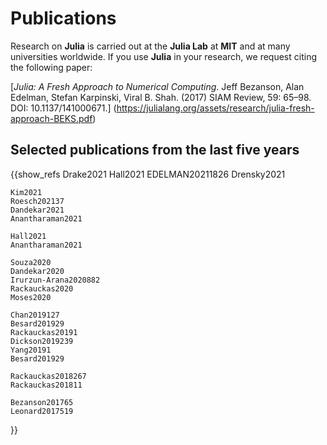 # Publications

Research on **Julia** is carried out at the **Julia Lab** at **MIT** and at many universities worldwide.
If you use **Julia** in your research, we request citing the following paper:

[*Julia: A Fresh Approach to Numerical Computing*.
Jeff Bezanson, Alan Edelman, Stefan Karpinski, Viral B. Shah.
(2017) SIAM Review, 59: 65–98. DOI: 10.1137/141000671.]
(https://julialang.org/assets/research/julia-fresh-approach-BEKS.pdf)


## Selected publications from the last five years

{{show_refs 
    Drake2021
    Hall2021
    EDELMAN20211826
    Drensky2021

    Kim2021
    Roesch202137
    Dandekar2021
    Anantharaman2021

    Hall2021
    Anantharaman2021
    
    Souza2020
    Dandekar2020
    Irurzun-Arana2020882
    Rackauckas2020
    Moses2020
    
    Chan2019127
    Besard201929
    Rackauckas20191
    Dickson2019239
    Yang20191
    Besard201929
    
    Rackauckas2018267
    Rackauckas201811
    
    Bezanson201765
    Leonard2017519

}}










